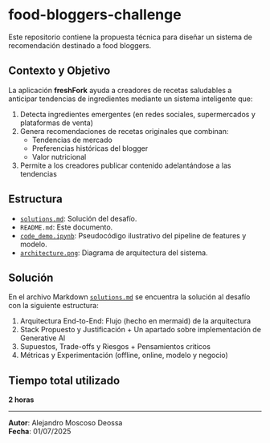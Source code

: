 # food-bloggers-challenge

Este repositorio contiene la propuesta técnica para diseñar un sistema de recomendación destinado a food bloggers.

## Contexto y Objetivo
La aplicación **freshFork** ayuda a creadores de recetas saludables a anticipar tendencias de ingredientes mediante un sistema inteligente que:
1. Detecta ingredientes emergentes (en redes sociales, supermercados y plataformas de venta)
2. Genera recomendaciones de recetas originales que combinan:
   - Tendencias de mercado
   - Preferencias históricas del blogger
   - Valor nutricional
3. Permite a los creadores publicar contenido adelantándose a las tendencias

## Estructura

- [`solutions.md`](https://github.com/alejomd17/food-bloggers-challenge/blob/main/solution.md): Solución del desafío.
- `README.md`: Este documento.
- [`code_demo.ipynb`](https://github.com/alejomd17/food-bloggers-challenge/blob/main/code_demo.ipynb): Pseudocódigo ilustrativo del pipeline de features y modelo.
- [`architecture.png`](https://github.com/alejomd17/food-bloggers-challenge/blob/main/architecture.png): Diagrama de arquitectura del sistema.

## Solución
En el archivo Markdown [`solutions.md`](https://github.com/alejomd17/food-bloggers-challenge/blob/main/solution.md) se encuentra la solución al desafío con la siguiente estructura:
1. Arquitectura End-to-End: Flujo (hecho en mermaid) de la arquitectura
2. Stack Propuesto y Justificación + Un apartado sobre implementación de Generative AI
3. Supuestos, Trade-offs y Riesgos + Pensamientos criticos
4. Métricas y Experimentación (offline, online, modelo y negocio)

## Tiempo total utilizado

**2 horas**

---

**Autor**: Alejandro Moscoso Deossa  
**Fecha**: 01/07/2025
